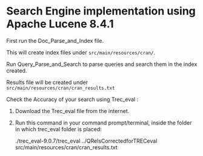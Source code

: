 # Search Engine implementation using Apache Lucene 8.4.1

First run the Doc_Parse_and_Index file.

This will create index files under `src/main/resources/cran/`.

Run Query_Parse_and_Search to parse queries and search them in the index created.

Results file will be created under `src/main/resources/cran/cran_results.txt`

Check the Accuracy of your search using Trec_eval :
1. Download the Trec_eval file from the internet.

2. Run this command in your command prompt/terminal, inside the folder in which trec_eval folder is placed:
  
    ./trec_eval-9.0.7/trec_eval ../QRelsCorrectedforTRECeval src/main/resources/cran/cran_results.txt
